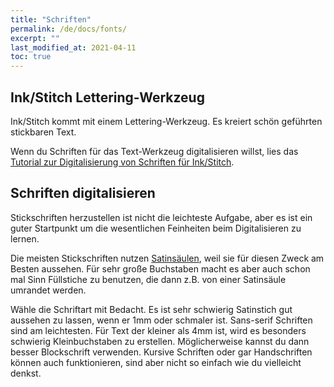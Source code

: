 ```yaml
---
title: "Schriften"
permalink: /de/docs/fonts/
excerpt: ""
last_modified_at: 2021-04-11
toc: true
---
```

## Ink/Stitch Lettering-Werkzeug
Ink/Stitch kommt mit einem Lettering-Werkzeug. Es kreiert schön geführten stickbaren Text.

Wenn du Schriften für das Text-Werkzeug digitalisieren willst, lies das [Tutorial zur Digitalisierung von Schriften für Ink/Stitch](/de/tutorials/font-creation/).

## Schriften digitalisieren
Stickschriften herzustellen ist nicht die leichteste Aufgabe, aber es ist ein guter Startpunkt um die wesentlichen Feinheiten beim Digitalisieren zu lernen.

Die meisten Stickschriften nutzen [Satinsäulen](/de/docs/stitches/satin-column/), weil sie für diesen Zweck am Besten aussehen. Für sehr große Buchstaben macht es aber auch schon mal Sinn Füllstiche zu benutzen, die dann z.B. von einer Satinsäule umrandet werden.

Wähle die Schriftart mit Bedacht. Es ist sehr schwierig Satinstich gut aussehen zu lassen, wenn er 1mm oder schmaler ist. Sans-serif Schriften sind am leichtesten. Für Text der kleiner als 4mm ist, wird es besonders schwierig Kleinbuchstaben zu erstellen. Möglicherweise kannst du dann besser Blockschrift verwenden. Kursive Schriften oder gar Handschriften können auch funktionieren, sind aber nicht so einfach wie du vielleicht denkst.
